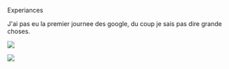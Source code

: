 
Experiances 
<P style color:blue>
  J'ai pas eu la premier journee des google, du coup je sais pas dire grande choses.
</p>

![](https://www.welt.de/img/kmpkt/mobile190376473/9772504177-ci102l-w1024/Social-Media-Katze-Lil-Bub.jpg)

![](https://media.giphy.com/media/13gvXfEVlxQjDO/giphy.gif)






